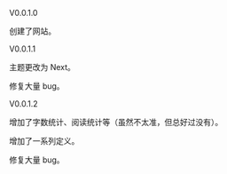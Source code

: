 V0.0.1.0

创建了网站。

V0.0.1.1

主题更改为 Next。

修复大量 bug。

V0.0.1.2

增加了字数统计、阅读统计等（虽然不太准，但总好过没有）。

增加了一系列定义。

修复大量 bug。